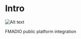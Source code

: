 # Intro 

![Alt text](http://fmad.io/analytics/logo_capmerge.png "fmadio platform integration")

FMADIO public platform integration 
